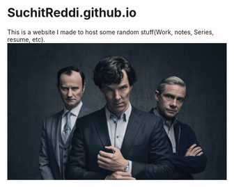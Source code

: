 # SuchitReddi.github.io
This is a website I made to host some random stuff(Work, notes, Series, resume, etc).
![Cover image](Misc/index/readme_cover.jpeg)
